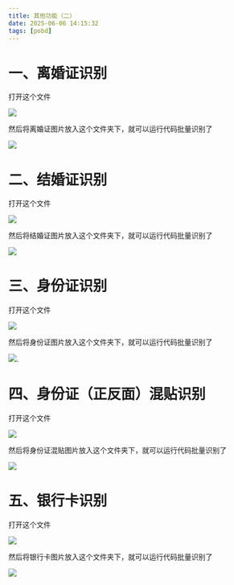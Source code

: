 ```yaml
---
title: 其他功能（二）
date: 2025-06-06 14:15:32
tags: [pobd]
---
```


#  一、离婚证识别

打开这个文件

![](https://raw.gitcode.com/yaaakaaang/pic/raw/main/1749192536667.png)

然后将离婚证图片放入这个文件夹下，就可以运行代码批量识别了

![](https://raw.gitcode.com/yaaakaaang/pic/raw/main/1749193465295.jpg)

#  二、结婚证识别

打开这个文件

![](https://raw.gitcode.com/yaaakaaang/pic/raw/main/1749193584319.jpg)

然后将结婚证图片放入这个文件夹下，就可以运行代码批量识别了

![](https://raw.gitcode.com/yaaakaaang/pic/raw/main/1749193744886.jpg)

#  三、身份证识别

打开这个文件

![](https://raw.gitcode.com/yaaakaaang/pic/raw/main/1749193875932.jpg)

然后将身份证图片放入这个文件夹下，就可以运行代码批量识别了

![](https://raw.gitcode.com/yaaakaaang/pic/raw/main/1749194014646.jpg).

#  四、身份证（正反面）混贴识别

打开这个文件

![](https://raw.gitcode.com/yaaakaaang/pic/raw/main/1749194145511(1).jpg)

然后将身份证混贴图片放入这个文件夹下，就可以运行代码批量识别了

![](https://raw.gitcode.com/yaaakaaang/pic/raw/main/1749194278210.jpg)

#  五、银行卡识别

打开这个文件

![](https://raw.gitcode.com/yaaakaaang/pic/raw/main/1749194424516.jpg)

然后将银行卡图片放入这个文件夹下，就可以运行代码批量识别了

![](https://raw.gitcode.com/yaaakaaang/pic/raw/main/1749194543740.jpg)
